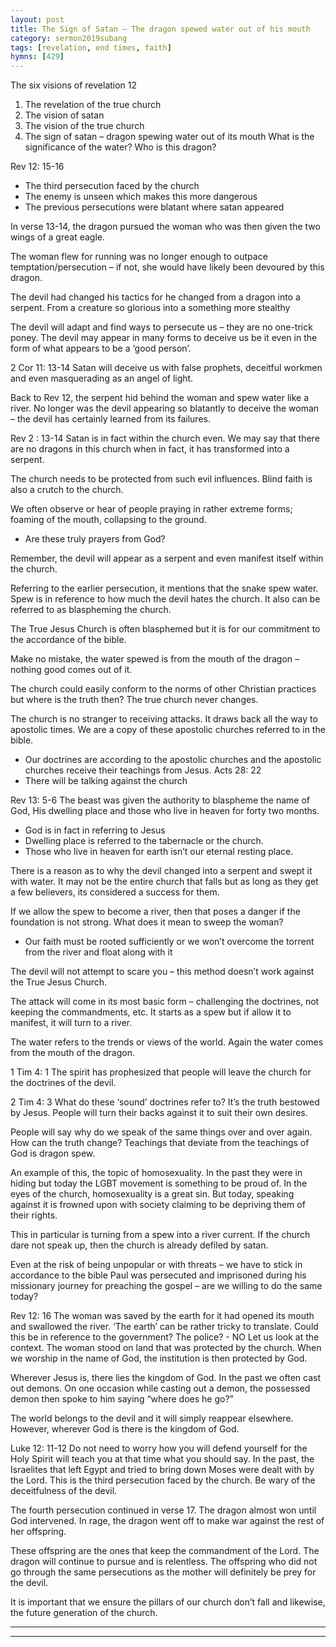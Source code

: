 ```yaml
---
layout: post
title: The Sign of Satan – The dragon spewed water out of his mouth
category: sermon2019subang
tags: [revelation, end times, faith]
hymns: [429]
---
```

The six visions of revelation 12
1)	The revelation of the true church
2)	The vision of satan
3)	The vision of the true church 
4)	The sign of satan – dragon spewing water out of its mouth
What is the significance of the water? Who is this dragon?

Rev 12: 15-16
-	The third persecution faced by the church
-	The enemy is unseen which makes this more dangerous
-	The previous persecutions were blatant where satan appeared 

In verse 13-14, the dragon pursued the woman who was then given the two wings of a great eagle.

The woman flew for running was no longer enough to outpace temptation/persecution – if not, she would have likely been devoured by this dragon.

The devil had changed his tactics for he changed from a dragon into a serpent. From a creature so glorious into a something more stealthy
 
The devil will adapt and find ways to persecute us – they are no one-trick poney. The devil may appear in many forms to deceive us be it even in the form of what appears to be a ‘good person’.

2 Cor 11: 13-14
Satan will deceive us with false prophets, deceitful workmen and even masquerading as an angel of light.

Back to Rev 12, the serpent hid behind the woman and spew water like a river. No longer was the devil appearing so blatantly to deceive the woman – the devil has certainly learned from its failures.

Rev 2 : 13-14
Satan is in fact within the church even. 
We may say that there are no dragons in this church when in fact, it has transformed into a serpent. 

The church needs to be protected from such evil influences. Blind faith is also a crutch to the church.

We often observe or hear of people praying in rather extreme forms; foaming of the mouth, collapsing to the ground.
-	Are these truly prayers from God?

Remember, the devil will appear as a serpent and even manifest itself within the church. 

Referring to the earlier persecution, it mentions that the snake spew water. Spew is in reference to how much the devil hates the church. It also can be referred to as blaspheming the church. 

The True Jesus Church is often blasphemed but it is for our commitment to the accordance of the bible. 

Make no mistake, the water spewed is from the mouth of the dragon – nothing good comes out of it.

The church could easily conform to the norms of other Christian practices but where is the truth then? The true church never changes.

The church is no stranger to receiving attacks. It draws back all the way to apostolic times. We are a copy of these apostolic churches referred to in the bible. 
-	Our doctrines are according to the apostolic churches and the apostolic churches receive their teachings from Jesus.
Acts 28: 22
-	There will be talking against the church

Rev 13: 5-6
The beast was given the authority to blaspheme the name of God, His dwelling place and those who live in heaven for forty two months. 
-	God is in fact in referring to Jesus
-	Dwelling place is referred to the tabernacle or the church.
-	Those who live in heaven for earth isn’t our eternal resting place.

There is a reason as to why the devil changed into a serpent and swept it with water. It may not be the entire church that falls but as long as they get a few believers, its considered a success for them.

If we allow the spew to become a river, then that poses a danger if the foundation is not strong.
What does it mean to sweep the woman? 
-	Our faith must be rooted sufficiently or we won’t overcome the torrent from the river and float along with it

The devil will not attempt to scare you – this method doesn’t work against the True Jesus Church.

The attack will come in its most basic form – challenging the doctrines, not keeping the commandments, etc.
It starts as a spew but if allow it to manifest, it will turn to a river.

The water refers to the trends or views of the world. 
Again the water comes from the mouth of the dragon.

1 Tim 4: 1
The spirit has prophesized that people will leave the church for the doctrines of the devil. 

2 Tim 4: 3
What do these ‘sound’ doctrines refer to? It’s the truth bestowed by Jesus. 
People will turn their backs against it to suit their own desires. 

People will say why do we speak of the same things over and over again. How can the truth change?
Teachings that deviate from the teachings of God is dragon spew. 

An example of this, the topic of homosexuality. In the past they were in hiding but today the LGBT movement is something to be proud of. 
In the eyes of the church, homosexuality is a great sin.
But today, speaking against it is frowned upon with society claiming to be depriving them of their rights. 

This in particular is turning from a spew into a river current.
If the church dare not speak up, then the church is already defiled by satan. 

Even at the risk of being unpopular or with threats – we have to stick in accordance to the bible
Paul was persecuted and imprisoned during his missionary journey for preaching the gospel – are we willing to do the same today?

Rev 12: 16
The woman was saved by the earth for it had opened its mouth and swallowed the river. 
‘The earth’ can be rather tricky to translate. Could this be in reference to the government? The police? - NO
Let us look at the context. The woman stood on land that was protected by the church. When we worship in the name of God, the institution is then protected by God.

Wherever Jesus is, there lies the kingdom of God.
In the past we often cast out demons. On one occasion while casting out a demon, the possessed demon then spoke to him saying “where does he go?”

The world belongs to the devil and it will simply reappear elsewhere. However, wherever God is there is the kingdom of God.

Luke 12: 11-12
Do not need to worry how you will defend yourself for the Holy Spirit will teach you at that time what you should say.
In the past, the Israelites that left Egypt and tried to bring down Moses were dealt with by the Lord.
This is the third persecution faced by the church.
Be wary of the deceitfulness of the devil. 

The fourth persecution continued in verse 17. The dragon almost won until God intervened. In rage, the dragon went off to make war against the rest of her offspring.

These offspring are the ones that keep the commandment of the Lord. The dragon will continue to pursue and is relentless.
The offspring who did not go through the same persecutions as the mother will definitely be prey for the devil.

It is important that we ensure the pillars of our church don’t fall and likewise, the future generation of the church.


----
****
